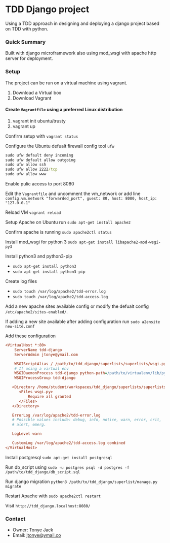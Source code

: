 # TDD Django project #

 Using a TDD approach in designing and deploying a django project based on TDD with python.
 
 
### Quick Summary 
 Built with django microframework also using mod_wsgi with apache http server for deployment.
 
 
### Setup
 The project can be run on a virtual machine using vagrant.
 
 1.  Download a Virtual box 
 2.  Download Vagrant 
 
#### Create `Vagrantfile` using a preferred Linux distribution 
 1. vagrant init ubuntu/trusty
 2. vagrant up
 
 Confirm setup with `vagrant status`
 
Configure the Ubuntu defualt firewall config tool `ufw`
```cmd
sudo ufw default deny incoming 
sudo ufw default allow outgoing 
sudo ufw allow ssh
sudo ufw allow 2222/tcp
sudo ufw allow www
```
Enable pulic access to port 8080 

Edit the `Vagrantfile` and uncomment the vm_network or add line 
  `config.vm.network "forwarded_port", guest: 80, host: 8080, host_ip: "127.0.0.1"`


Reload VM `vagrant reload`

Setup Apache on Ubuntu run
`sudo apt-get install apache2`

Confirm apache is running 
`sudo apache2ctl status`

Install mod_wsgi for python 3
`sudo apt-get install libapache2-mod-wsgi-py3`

Install python3 and python3-pip
 - `sudo apt-get install python3`
 - `sudo apt-get install python3-pip`

Create log files 
 - `sudo touch /var/log/apache2/tdd-error.log`
 - `sudo touch /var/log/apache2/tdd-access.log`

Add a new apache sites available config or modify the defualt config `/etc/apache2/sites-enabled/`.

If adding a new site available after adding configuration run
`sudo a2ensite new-site.conf`


Add these configuration
```cfg
<VirtualHost *:80>
    ServerName tdd-django
    ServerAdmin jtonye@ymail.com

    WSGIScriptAlias / /path/to/tdd_django/superlists/superlists/wsgi.py
    # If using a virtual env
    WSGIDaemonProcess tdd-django python-path=/path/to/virtualenv/lib/python3.4/site-packages:/path/to/tdd_django/superlists
    WSGIProcessGroup tdd-django

   <Directory /home/student/workspaces/tdd_django/superlists/superlists>
      <Files wsgi.py>
          Require all granted
      </Files>
   </Directory>

   ErrorLog /var/log/apache2/tdd-error.log
   # Possible values include: debug, info, notice, warn, error, crit,
   # alert, emerg.

   LogLevel warn

   CustomLog /var/log/apache2/tdd-access.log combined
</VirtualHost>
```

Install postgresql 
 `sudo apt-get install postgresql`


Run db_script using
  `sudo -u postgres psql -d postgres -f /path/to/tdd_django/db_script.sql`
 

Run django migration `python3 /path/to/tdd_django/superlist/manage.py migrate`


Restart Apache with `sudo apache2ctl restart`


Visit `http://tdd_django.localhost:8080/`

### Contact 
   - Owner: Tonye Jack
   - Email: jtonye@ymail.co